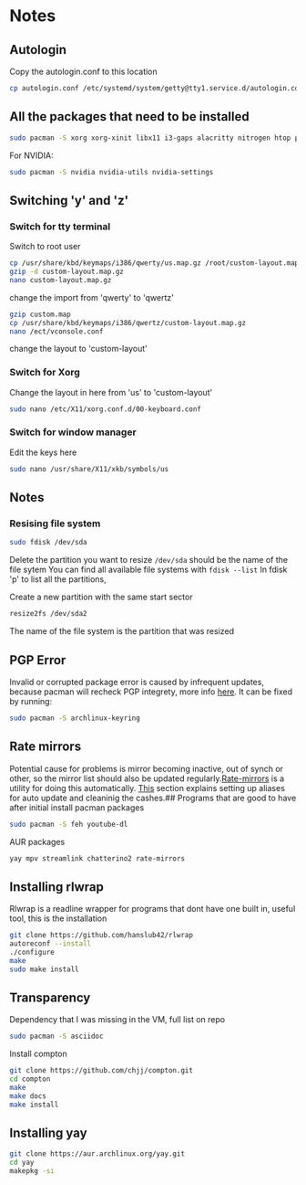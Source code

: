 # Notes

## Autologin
Copy the autologin.conf to this location
```sh
cp autologin.conf /etc/systemd/system/getty@tty1.service.d/autologin.conf
```
## All the packages that need to be installed
```sh
sudo pacman -S xorg xorg-xinit libx11 i3-gaps alacritty nitrogen htop polybar nnn
```
For NVIDIA:
```sh
sudo pacman -S nvidia nvidia-utils nvidia-settings
```
## Switching 'y' and 'z'
### Switch for tty terminal
Switch to root user
```sh
cp /usr/share/kbd/keymaps/i386/qwerty/us.map.gz /root/custom-layout.map.gz
gzip -d custom-layout.map.gz
nano custom-layout.map.gz
```
change the import from 'qwerty' to 'qwertz'
```sh
gzip custom.map
cp /usr/share/kbd/keymaps/i386/qwertz/custom-layout.map.gz
nano /ect/vconsole.conf
```
change the layout to 'custom-layout'

### Switch for Xorg
Change the layout in here from 'us' to 'custom-layout'
```sh
sudo nano /etc/X11/xorg.conf.d/00-keyboard.conf
```

### Switch for window manager
Edit the keys here
```sh
sudo nano /usr/share/X11/xkb/symbols/us
```
## Notes
### Resising file system
```sh
sudo fdisk /dev/sda
```
Delete the partition you want to resize
`/dev/sda` should be the name of the file sytem
You can find all available file systems with `fdisk --list`
In fdisk 'p' to list all the partitions, 

Create a new partition with the same start sector
```sh
resize2fs /dev/sda2
```
The name of the file system is the partition that was resized
## PGP Error
Invalid or corrupted package error is caused by infrequent updates, because pacman will recheck PGP integrety, more info [here](https://wiki.archlinux.org/title/Pacman#.22Failed_to_commit_transaction_.28invalid_or_corrupted_package.29.22_error).
It can be fixed by running:
```bash
sudo pacman -S archlinux-keyring
```

## Rate mirrors
Potential cause for problems is mirror becoming inactive, out of synch or other, so the mirror list should also be updated regularly.[Rate-mirrors](https://github.com/westandskif/rate-mirrors) is a utility for doing this automatically. [This](https://github.com/westandskif/rate-mirrors#example-of-everyday-use-on-arch-linux) section explains setting up aliases for auto update and cleaninig the cashes.## Programs that are good to have after initial install
pacman packages
```sh
sudo pacman -S feh youtube-dl
```
AUR packages
```sh
yay mpv streamlink chatterino2 rate-mirrors
```
## Installing rlwrap
Rlwrap is a readline wrapper for programs that dont have one built in, useful tool, this is the installation
```sh
git clone https://github.com/hanslub42/rlwrap
autoreconf --install
./configure
make
sudo make install
```
## Transparency
Dependency that I was missing in the VM, full list on repo
```sh
sudo pacman -S asciidoc
```

Install compton
```sh
git clone https://github.com/chjj/compton.git
cd compton
make
make docs
make install
```
## Installing yay

```sh
git clone https://aur.archlinux.org/yay.git
cd yay
makepkg -si
```
